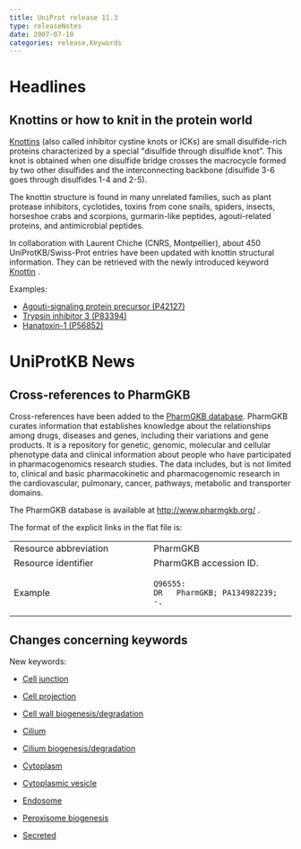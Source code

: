 ```yaml
---
title: UniProt release 11.3
type: releaseNotes
date: 2007-07-10
categories: release,Keywords
---
```


# Headlines

## Knottins or how to knit in the protein world

[Knottins](http://knottin.cbs.cnrs.fr/) (also called inhibitor cystine knots or ICKs) are small disulfide-rich proteins characterized by a special "disulfide through disulfide knot". This knot is obtained when one disulfide bridge crosses the macrocycle formed by two other disulfides and the interconnecting backbone (disulfide 3-6 goes through disulfides 1-4 and 2-5).

The knottin structure is found in many unrelated families, such as plant protease inhibitors, cyclotides, toxins from cone snails, spiders, insects, horseshoe crabs and scorpions, gurmarin-like peptides, agouti-related proteins, and antimicrobial peptides.

In collaboration with Laurent Chiche (CNRS, Montpellier), about 450 UniProtKB/Swiss-Prot entries have been updated with knottin structural information. They can be retrieved with the newly introduced keyword [Knottin](http://www.uniprot.org/keywords/KW-0960) .

Examples:

- [Agouti-signaling protein precursor (P42127)](http://www.uniprot.org/uniprotkb/P42127)
- [Trypsin inhibitor 3 (P83394)](http://www.uniprot.org/uniprotkb/P83394)
- [Hanatoxin-1 (P56852)](http://www.uniprot.org/uniprotkb/P56852)

# UniProtKB News

## Cross-references to PharmGKB

Cross-references have been added to the [PharmGKB database](http://www.pharmgkb.org/). PharmGKB curates information that establishes knowledge about the relationships among drugs, diseases and genes, including their variations and gene products. It is a repository for genetic, genomic, molecular and cellular phenotype data and clinical information about people who have participated in pharmacogenomics research studies. The data includes, but is not limited to, clinical and basic pharmacokinetic and pharmacogenomic research in the cardiovascular, pulmonary, cancer, pathways, metabolic and transporter domains.

The PharmGKB database is available at <http://www.pharmgkb.org/> .

The format of the explicit links in the flat file is:

<table><colgroup><col style="width: 49%" /><col style="width: 50%" /></colgroup><tbody><tr class="odd"><td>Resource abbreviation</td><td>PharmGKB</td></tr><tr class="even"><td>Resource identifier</td><td>PharmGKB accession ID.</td></tr><tr class="odd"><td>Example</td><td><pre><code>Q96S55:
DR   PharmGKB; PA134982239; -.</code></pre></td></tr></tbody></table>

## Changes concerning keywords

New keywords:

- [Cell junction](http://www.uniprot.org/keywords/KW-0965)

- [Cell projection](http://www.uniprot.org/keywords/KW-0966)

- [Cell wall biogenesis/degradation](http://www.uniprot.org/keywords/KW-0961)

- [Cilium](http://www.uniprot.org/keywords/KW-0969)

- [Cilium biogenesis/degradation](http://www.uniprot.org/keywords/KW-0970)

- [Cytoplasm](http://www.uniprot.org/keywords/KW-0963)

- [Cytoplasmic vesicle](http://www.uniprot.org/keywords/KW-0968)

- [Endosome](http://www.uniprot.org/keywords/KW-0967)

- [Peroxisome biogenesis](http://www.uniprot.org/keywords/KW-0962)

- [Secreted](http://www.uniprot.org/keywords/KW-0964)
